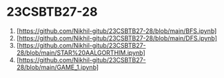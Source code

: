 # 23CSBTB27-28
1. [https://github.com/Nikhil-gitub/23CSBTB27-28/blob/main/BFS.ipynb]
2. [https://github.com/Nikhil-gitub/23CSBTB27-28/blob/main/DFS.ipynb]
3. [https://github.com/Nikhil-gitub/23CSBTB27-28/blob/main/STAR%20AALGORTHIM.ipynb]
4. [https://github.com/Nikhil-gitub/23CSBTB27-28/blob/main/GAME_1.ipynb]
